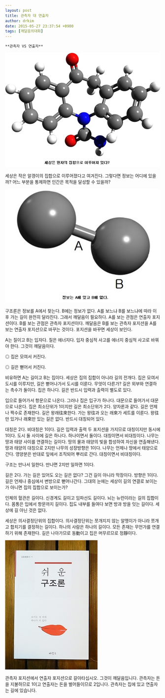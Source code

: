 ```yaml
---
layout: post
title: 관측자 대 연출자
author: drkim
date: 2015-05-27 23:37:54 +0900
tags: [깨달음의대화]
---
```

 


    **관측자 VS 연출자**

  



![](/files/attach/images/198/257/595/108.jpg) 

  


세상은 작은 알갱이의 집합으로 이루어졌다고 여겨진다. 그렇다면 정보는 어디에 있을까? 어느 부분을 통제하면 인간은 목적을 달성할 수 있을까? 

  




![](/files/attach/images/198/257/595/109.jpg) 

  


구조론은 정보를 A에서 찾는다. B에는 정보가 없다. A를 보느냐 B를 보느냐에 따라 이후 가는 길이 완전히 달라진다. 그래서 깨달음이 필요하다. A를 보는 관점은 연출자 포지션이다. B를 보는 관점은 관측자 포지션이다. 깨달음은 B를 보는 관측자 포지션을 A를 보는 연출자 포지션으로 바꾸는 것이다. 포지션을 바꾸면 세상이 보인다. 

  


A는 질이고 B는 입자다. 질은 에너지다. 입자 중심적 사고를 에너지 중심적 사고로 바꿔야 한다. 그것이 깨달음이다. 

  


◎ 집은 모여서 커진다.  
      
◎ 길은 뻗어서 커진다. 

  


비유하면 A는 길이고 B는 집이다. 세상은 집의 집합이 아니라 길의 전개다. 집은 모여서 도시를 이루지만, 길은 뻗어나가서 도시를 이룬다. 무엇이 다른가? 길은 외부와 연결하는 촉수가 둘이다. 집은 하나다. 길은 반드시 입력과 출력이 별도로 있다. 

  


입으로 들어가서 항문으로 나온다. 그러나 집은 입구가 하나다. 대문으로 들어가서 대문으로 나온다. 집은 최소단위가 1이지만 길은 최소단위가 2다. 양자론과 같다. 길은 언제나 짝수로 존재한다. 길은 왕래往來한다. 가는 왕往과 오는 래來가 세트를 이룬다. 왕往만 있거나 래來만 있는 길은 없다. 반드시 대칭되어 있다. 

  


대칭은 2다. 비대칭은 1이다. 길은 입력과 출력 두 포지션을 가지므로 대칭이지만 동시에 1이다. 도시 둘 사이에 길은 하나다. 하나이면서 둘이다. 대칭이면서 비대칭이다. 나무는 땅과 태양 사이를 연결하는 길이다. 땅의 물과 태양의 빛을 합성하여 자신을 연출해낸다. 땅과 태양의 대칭으로 2지만 나무의 성장방향은 1이다. 나무는 언제나 땅에서 태양으로 간다. 영양분은 반대로 잎에서 조직되어 뿌리로 간다. 대칭이면서 비대칭이다. 

  


구조는 만나서 일한다. 만나면 2지만 일하면 1이다. 

  


길은 2다. 가는 길은 있어도 오는 길은 없다? 그건 길이 아니라 막장이다. 방향은 1이다. 길은 언제나 중심에서 변방으로 뻗어나간다. 그대의 눈에는 세상이 길의 연결로 보이는가 아니면 집의 집합으로 보이는가? 

  


인체의 혈관은 길이다. 신경계도 길이고 임파선도 길이다. 뇌는 뉴런이라는 길의 집합이다. 몸통은 입에서 항문까지 길이다. 집도 내부를 들여다 보면 방과 방을 잇는 길이다. 세상에 길 아닌 것은 없다. 

  


세상은 의사결정단위의 집합이다. 의사결정단위는 쪼개지지 않는 알맹이가 아니라 쪼개고 합치기를 결정하는 길이다. 하나의 사람은 하나의 길이다. 모든 존재는 무언가를 연결하기 위해 존재한다. 길은 나아가므로 동動이고 집은 머무르므로 정靜이다. 

  



 
![](/files/attach/images/198/257/595/DSC01488.JPG) 

  


관측자 포지션에서 연출자 포지션으로 갈아타십시오. 그것이 깨달음입니다. 관측자는 돈을 지불하므로 1이고 연출자는 돈을 벌어들이므로 2입니다. 관측자는 집에 있고 연출자는 길에 있습니다.